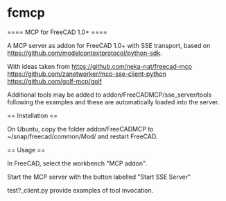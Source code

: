 # fcmcp
==== MCP for FreeCAD 1.0+ ====

A MCP server as addon for FreeCAD 1.0+ with SSE transport, based on https://github.com/modelcontextprotocol/python-sdk.

With ideas taken from 
https://github.com/neka-nat/freecad-mcp
https://github.com/zanetworker/mcp-sse-client-python
https://github.com/golf-mcp/golf

Additional tools may be added to addon/FreeCADMCP/sse_server/tools following the examples and these are automatically loaded into the server.

== Installation ==

On Ubuntu, copy the folder addon/FreeCADMCP to ~/snap/freecad/common/Mod/ and restart FreeCAD.

== Usage ==

In FreeCAD, select the workbench "MCP addon". 

Start the MCP server with the button labelled "Start SSE Server"

test?_client.py provide examples of tool invocation.